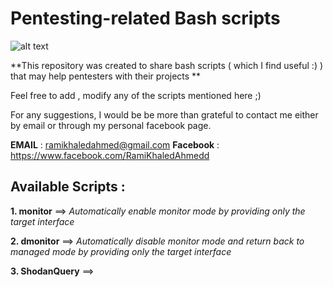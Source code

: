 # Pentesting-related  Bash scripts 

![alt text](https://github.com/ramiKahmed/Penetration-Testing-Bash-Scripts-/blob/master/BASH.png)

**This repository was created to share bash scripts ( which I find useful :) )  that may help  pentesters with their projects  **

Feel free to add , modify any of the scripts mentioned here  ;) 

For any suggestions, I would be be more than grateful to contact me either by email or through my  personal facebook page.

**EMAIL** : ramikhaledahmed@gmail.com 
**Facebook** : https://www.facebook.com/RamiKhaledAhmedd 


## Available Scripts :


**1. monitor**  ==> *Automatically enable monitor mode by providing only the target interface*

**2. dmonitor** ==>  *Automatically disable monitor mode and return back to managed mode by providing only the target interface*

**3. ShodanQuery** ==> 
